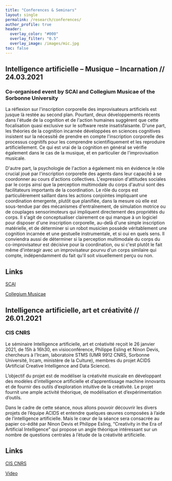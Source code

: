 ```yaml
---
title: "Conferences & Seminars"
layout: single
permalink: /research/conferences/
author_profile: true
header:
  overlay_color: "#000"
  overlay_filter: "0.5"
  overlay_image: /images/mic.jpg
toc: false
---
```


## Intelligence artificielle – Musique – Incarnation // 24.03.2021

### Co-organised event by **SCAI** and **Collegium Musicae of the Sorbonne University**

La réflexion sur l'inscription corporelle des improvisateurs artificiels est jusque là restée au second plan. Pourtant, deux développements récents dans l'étude de la cognition et de l'action humaines suggèrent que cette focalisation quasi exclusive sur le software reste insatisfaisante. D'une part, les théories de la cognition incarnée développées en sciences cognitives insistent sur la nécessité́ de prendre en compte l'inscription corporelle des processus cognitifs pour les comprendre scientifiquement et les reproduire artificiellement. Ce qui est vrai de la cognition en général se vérifie également dans le cas de la musique, et en particulier de l'improvisation musicale.

D'autre part, la psychologie de l'action a également mis en évidence le rôle crucial joué par l'inscription corporelle des agents dans leur capacité́ à se coordonner au cours d'actions collectives. L'expression d'attitudes sociales par le corps ainsi que la perception multimodale du corps d'autrui sont des facilitateurs importants de la coordination. Le rôle du corps est particulièrement saillant dans les actions conjointes impliquant une coordination émergente, plutôt que planifiée, dans la mesure où elle est sous-tendue par des mécanismes d'entraînement, de simulation motrice ou de couplages sensorimoteurs qui impliquent directement des propriétés du corps.
Il s'agit de conceptualiser clairement ce qui manque à un logiciel pour disposer d'une inscription corporelle, au-delà̀ d'une simple inscription matérielle, et de déterminer si un robot musicien possède véritablement une cognition incarnée et une gestuelle instrumentale, et si oui en quels sens. Il conviendra aussi de déterminer si la perception multimodale du corps du co-improvisateur est décisive pour la coordination, ou si c'est plutôt le fait même d'interagir avec un improvisateur pourvu d'un corps similaire qui compte, indépendamment du fait qu'il soit visuellement perçu ou non.

## Links

[SCAI](https://scai.sorbonne-universite.fr/public/events/view/0d80ac1a8656ee823101/1)

[Collegium Musicae](http://www.collegium.musicae.sorbonne-universite.fr/fr/actualites/musique-et-intelligence-artificielle.html)

##  Intelligence artificielle, art et créativité // 26.01.2021

### CIS CNRS

Le séminaire Intelligence artificielle, art et créativité reçoit le 26 janvier 2021, de 15h à 16h30, en visioconférence, Philippe Esling et Ninon Devis, chercheurs à l’Ircam, laboratoire STMS (UMR 9912 CNRS, Sorbonne Université, Ircam, ministère de la Culture), membres du projet ACIDS (Artificial Creative Intelligence and Data Science).

L’objectif du projet est de modéliser la créativité musicale en développant des modèles d’intelligence artificielle et d’apprentissage machine innovants et de fournir des outils d’exploration intuitive de la créativité. Le projet fournit une ample activité théorique, de modélisation et d’expérimentation d’outils.

Dans le cadre de cette séance, nous allons pouvoir découvrir les divers projets de l’équipe ACIDS et entendre quelques œuvres composées à l’aide de l’intelligence artificielle. Mais le cœur de la séance sera consacrée au papier co-édité par Ninon Devis et Philippe Esling, “Creativity in the Era of Artificial Intelligence” qui propose un angle théorique intéressant sur un nombre de questions centrales à l’étude de la créativité artificielle.

## Links

[CIS CNRS](https://cis.cnrs.fr/sem-ia-art-philippe-esling-et-ninon-devis/)

[Video](https://www.canal-u.tv/video/site_pouchet_cnrs/creativity_in_the_era_or_artificial_intelligence.59973)
